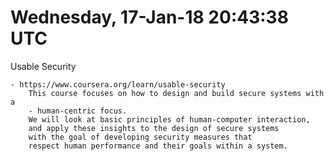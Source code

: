 # Wednesday, 17-Jan-18 20:43:38 UTC  

Usable Security

    - https://www.coursera.org/learn/usable-security
        This course focuses on how to design and build secure systems with a 
        - human-centric focus. 
        We will look at basic principles of human-computer interaction, 
        and apply these insights to the design of secure systems 
        with the goal of developing security measures that 
        respect human performance and their goals within a system.


